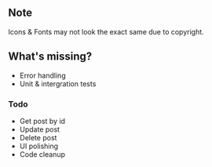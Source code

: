 ## Note

Icons & Fonts may not look the exact same due to copyright.

## What's missing?

* Error handling
* Unit & intergration tests

### Todo

* Get post by id
* Update post
* Delete post
* UI polishing
* Code cleanup